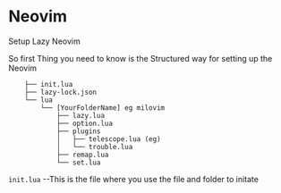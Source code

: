 # Neovim
Setup Lazy Neovim

So first Thing you need to know is the Structured way for setting up the Neovim 

```nvim
    ├── init.lua
    ├── lazy-lock.json
    └── lua
        └── [YourFolderName] eg milovim
            ├── lazy.lua  
            ├── option.lua
            ├── plugins
            │   ├── telescope.lua (eg)
            │   └── trouble.lua
            ├── remap.lua
            └── set.lua

```

```init.lua``` --This is the file where you use the file and folder to initate
